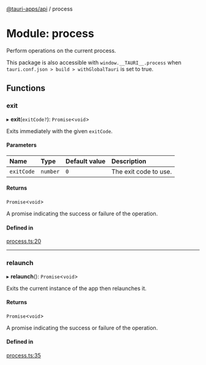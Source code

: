 [@tauri-apps/api](../README.md) / process

# Module: process

Perform operations on the current process.

This package is also accessible with `window.__TAURI__.process` when `tauri.conf.json > build > withGlobalTauri` is set to true.

## Functions

### exit

▸ **exit**(`exitCode?`): `Promise`<`void`\>

Exits immediately with the given `exitCode`.

#### Parameters

| Name | Type | Default value | Description |
| :------ | :------ | :------ | :------ |
| `exitCode` | `number` | `0` | The exit code to use. |

#### Returns

`Promise`<`void`\>

A promise indicating the success or failure of the operation.

#### Defined in

[process.ts:20](https://github.com/tauri-apps/tauri/blob/a30712f/tooling/api/src/process.ts#L20)

___

### relaunch

▸ **relaunch**(): `Promise`<`void`\>

Exits the current instance of the app then relaunches it.

#### Returns

`Promise`<`void`\>

A promise indicating the success or failure of the operation.

#### Defined in

[process.ts:35](https://github.com/tauri-apps/tauri/blob/a30712f/tooling/api/src/process.ts#L35)
